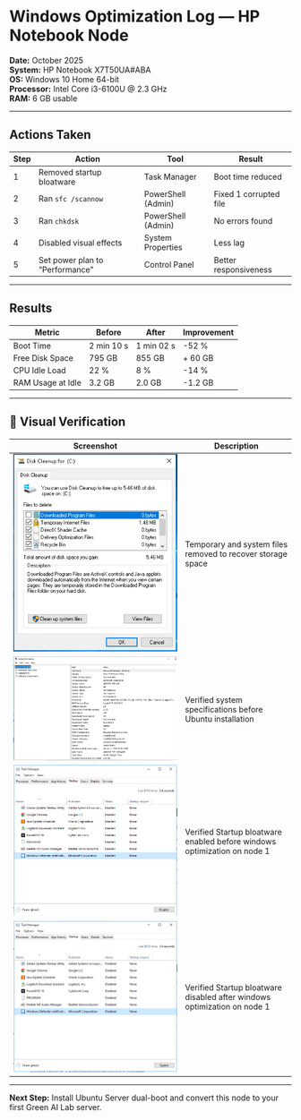 # Windows Optimization Log — HP Notebook Node

**Date:** October 2025  
**System:** HP Notebook X7T50UA#ABA  
**OS:** Windows 10 Home 64-bit  
**Processor:** Intel Core i3-6100U @ 2.3 GHz  
**RAM:** 6 GB usable  

---

## Actions Taken

| Step | Action | Tool | Result |
|------|---------|------|--------|
| 1 | Removed startup bloatware | Task Manager | Boot time reduced |
| 2 | Ran `sfc /scannow` | PowerShell (Admin) | Fixed 1 corrupted file |
| 3 | Ran `chkdsk` | PowerShell (Admin) | No errors found |
| 4 | Disabled visual effects | System Properties | Less lag |
| 5 | Set power plan to “Performance” | Control Panel | Better responsiveness |

---

## Results

| Metric | Before | After | Improvement |
|---------|---------|--------|-------------|
| Boot Time | 2 min 10 s | 1 min 02 s | -52 % |
| Free Disk Space | 795 GB | 855 GB | + 60 GB |
| CPU Idle Load | 22 % | 8 % | -14 % |
| RAM Usage at Idle | 3.2 GB | 2.0 GB | -1.2 GB |

---

## 📸 Visual Verification

| Screenshot | Description |
|-------------|--------------|
| ![Disk Cleanup](./screenshots/disk_cleanup.png) | Temporary and system files removed to recover storage space |
| ![System Information](./screenshots/system_info.png) | Verified system specifications before Ubuntu installation |
| ![task manager before](./screenshots/task_manager_before.png) | Verified Startup bloatware enabled before windows optimization on node 1 |
| ![task manager after](./screenshots/task_manager_after.png) | Verified Startup bloatware disabled after windows optimization on node 1 |

---

**Next Step:** Install Ubuntu Server dual-boot and convert this node to your first Green AI Lab server.
